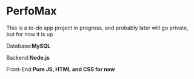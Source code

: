 <h1>PerfoMax</h1>
<p>This is a to-do app project in progress, and probably later will go private, but for now it is up</p>
<p>Database:<b>MySQL</b></p>
<p>Backend:<b>Node.js</b></p>
<p>Front-End:<b>Pure JS, HTML and CSS for now</b></p>
